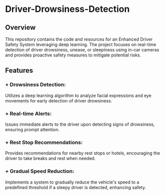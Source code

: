 # Driver-Drowsiness-Detection
## Overview
This repository contains the code and resources for an Enhanced Driver Safety System leveraging deep learning. The project focuses on real-time detection of driver drowsiness, unease, or sleepiness using in-car cameras and provides proactive safety measures to mitigate potential risks.
## Features
### + Drowsiness Detection:
Utilizes a deep learning algorithm to analyze facial expressions and eye movements for early detection of driver drowsiness.
### + Real-time Alerts:
Issues immediate alerts to the driver upon detecting signs of drowsiness, ensuring prompt attention.
### + Rest Stop Recommendations:
Provides recommendations for nearby rest stops or hotels, encouraging the driver to take breaks and rest when needed.
### + Gradual Speed Reduction:
Implements a system to gradually reduce the vehicle's speed to a predefined threshold if a sleepy driver is detected, enhancing safety.

